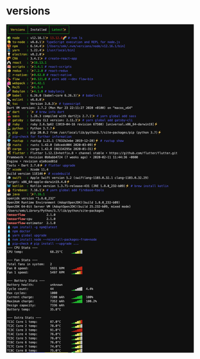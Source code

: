# versions

![Screenshot of versions](https://github.com/soominkimu/versions/blob/master/version02.png)
